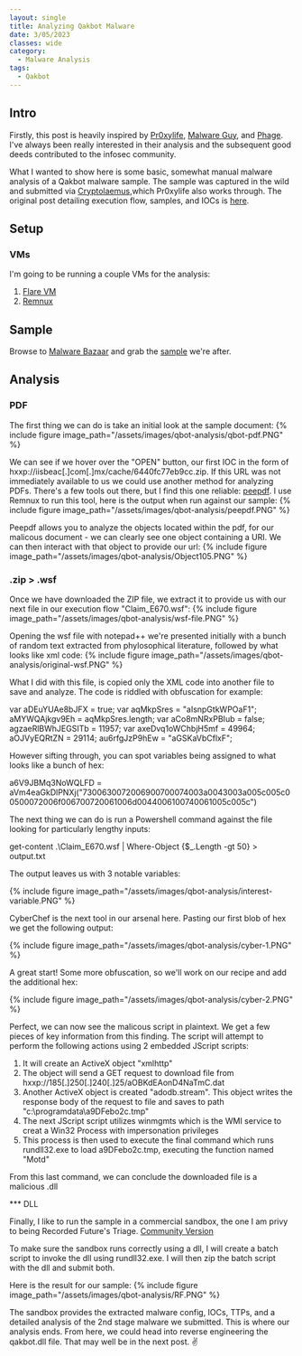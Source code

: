 ```yaml
---
layout: single
title: Analyzing Qakbot Malware
date: 3/05/2023
classes: wide
category:
  - Malware Analysis
tags:
  - Qakbot
---
```


## Intro
Firstly, this post is heavily inspired by [Pr0xylife](https://twitter.com/pr0xylife), [Malware Guy](https://twitter.com/themalwareguy), and [Phage](https://twitter.com/phage_nz). I've always been really interested in their analysis and the subsequent good deeds contributed to the infosec community. 

What I wanted to show here is some basic, somewhat manual malware analysis of a Qakbot malware sample. The sample was captured in the wild and submitted via [Cryptolaemus](https://twitter.com/Cryptolaemus1),which Pr0xylife also works through. The original post detailing execution flow, samples, and IOCs is [here](https://twitter.com/Cryptolaemus1/status/1653433633821138947).


## Setup
### VMs
I'm going to be running a couple VMs for the analysis:

1. [Flare VM](https://github.com/mandiant/flare-vm)
2. [Remnux](https://docs.remnux.org/install-distro/get-virtual-appliance)

## Sample

Browse to [Malware Bazaar](https://bazaar.abuse.ch/) and grab the [sample](https://bazaar.abuse.ch/sample/c974fc0afc08bd056253294691366303b58fc1a6d76fa7c6f837d3932fc049fe/) we're after.

## Analysis
### PDF
The first thing we can do is take an initial look at the sample document:
{% include figure image_path="/assets/images/qbot-analysis/qbot-pdf.PNG" %}

We can see if we hover over the "OPEN" button, our first IOC in the form of hxxp://iisbeac[.]com[.]mx/cache/6440fc77eb9cc.zip. If this URL was not immediately available to us we could use another method for analyzing PDFs. There's a few tools out there, but I find this one reliable: [peepdf](https://github.com/jesparza/peepdf). I use Remnux to run this tool, here is the output when run against our sample:
{% include figure image_path="/assets/images/qbot-analysis/peepdf.PNG" %}

Peepdf allows you to analyze the objects located within the pdf, for our malicous document - we can clearly see one object containing a URI. We can then interact with that object to provide our url:
{% include figure image_path="/assets/images/qbot-analysis/Object105.PNG" %}

### .zip > .wsf
Once we have downloaded the ZIP file, we extract it to provide us with our next file in our execution flow "Claim_E670.wsf":
{% include figure image_path="/assets/images/qbot-analysis/wsf-file.PNG" %}

Opening the wsf file with notepad++ we're presented initially with a bunch of random text extracted from phylosophical literature, followed by what looks like xml code:
{% include figure image_path="/assets/images/qbot-analysis/original-wsf.PNG" %}

What I did with this file, is copied only the XML code into another file to save and analyze. The code is riddled with obfuscation for example:

var aDEuYUAe8bJFX = true;
var aqMkpSres = "aIsnpGtkWPOaF1";
aMYWQAjkgv9Eh = aqMkpSres.length;
var aCo8mNRxPBIub = false;
agzaeRlBWhJEGSITb = 11957;
var axeDvq1oWChbjH5mf = 49964;
aOJVyEQRtZN = 29114;
au6rfgJzP9hEw = "aGSKaVbCflxF";

However sifting through, you can spot variables being assigned to what looks like a bunch of hex:

a6V9JBMq3NoWQLFD = aVm4eaGkDlPNXj("7300630072006900700074003a0043003a005c005c00500072006f006700720061006d0044006100740061005c005c")

The next thing we can do is run a Powershell command against the file looking for particularly lengthy inputs:

get-content .\Claim_E670.wsf | Where-Object {$_.Length -gt 50} > output.txt

The output leaves us with 3 notable variables:

{% include figure image_path="/assets/images/qbot-analysis/interest-variable.PNG" %}

CyberChef is the next tool in our arsenal here. Pasting our first blob of hex we get the following output:

{% include figure image_path="/assets/images/qbot-analysis/cyber-1.PNG" %}

A great start! Some more obfuscation, so we'll work on our recipe and add the additional hex:

{% include figure image_path="/assets/images/qbot-analysis/cyber-2.PNG" %}

Perfect, we can now see the malicous script in plaintext. We get a few pieces of key information from this finding. 
The script will attempt to perform the following actions using 2 embedded JScript scripts:
1. It will create an ActiveX object "xmlhttp"
2. The object will send a GET request to download file from hxxp://185[.]250[.]240[.]25/aOBKdEAonD4NaTmC.dat
3. Another ActiveX object is created "adodb.stream". This object writes the response body of the request to file and saves to path "c:\\programdata\\a9DFebo2c.tmp"
4. The next JScript script utilizes winmgmts which is the WMI service to creat a Win32 Process with impersonation privileges
5. This process is then used to execute the final command which runs rundll32.exe to load a9DFebo2c.tmp, executing the function named "Motd"

From this last command, we can conclude the downloaded file is a malicious .dll

*** DLL

Finally, I like to run the sample in a commercial sandbox, the one I am privy to being Recorded Future's Triage. [Community Version](https://tria.ge/)

To make sure the sandbox runs correctly using a dll, I will create a batch script to invoke the dll using rundll32.exe. I will then zip the batch script with the dll and submit both.

Here is the result for our sample:
{% include figure image_path="/assets/images/qbot-analysis/RF.PNG" %}

The sandbox provides the extracted malware config, IOCs, TTPs, and a detailed analysis of the 2nd stage malware we submitted.
This is where our analysis ends. From here, we could head into reverse engineering the qakbot.dll file. That may well be in the next post. :v:




